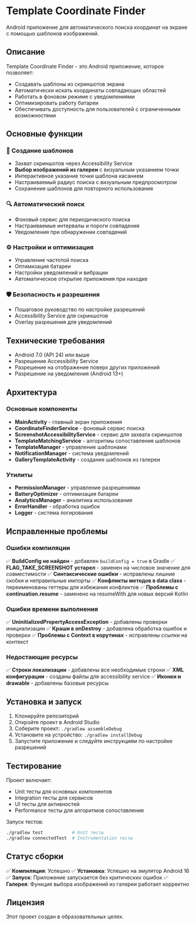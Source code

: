 # Template Coordinate Finder

Android приложение для автоматического поиска координат на экране с помощью шаблонов изображений.

## Описание

Template Coordinate Finder - это Android приложение, которое позволяет:
- Создавать шаблоны из скриншотов экрана
- Автоматически искать координаты совпадающих областей
- Работать в фоновом режиме с уведомлениями
- Оптимизировать работу батареи
- Обеспечивать доступность для пользователей с ограниченными возможностями

## Основные функции

### 🎯 Создание шаблонов
- Захват скриншотов через Accessibility Service
- **Выбор изображений из галереи** с визуальным указанием точки
- Интерактивное указание точки шаблона касанием
- Настраиваемый радиус поиска с визуальным предпросмотром
- Сохранение шаблонов для повторного использования

### 🔍 Автоматический поиск
- Фоновый сервис для периодического поиска
- Настраиваемые интервалы и пороги совпадения
- Уведомления при обнаружении совпадений

### ⚙️ Настройки и оптимизация
- Управление частотой поиска
- Оптимизация батареи
- Настройки уведомлений и вибрации
- Автоматическое открытие приложения при находке

### 🛡️ Безопасность и разрешения
- Пошаговое руководство по настройке разрешений
- Accessibility Service для скриншотов
- Overlay разрешения для уведомлений

## Технические требования

- Android 7.0 (API 24) или выше
- Разрешение Accessibility Service
- Разрешение на отображение поверх других приложений
- Разрешение на уведомления (Android 13+)

## Архитектура

### Основные компоненты

- **MainActivity** - главный экран приложения
- **CoordinateFinderService** - фоновый сервис поиска
- **ScreenshotAccessibilityService** - сервис для захвата скриншотов
- **TemplateMatchingService** - алгоритмы сопоставления шаблонов
- **TemplateManager** - управление шаблонами
- **NotificationManager** - система уведомлений
- **GalleryTemplateActivity** - создание шаблонов из галереи

### Утилиты

- **PermissionManager** - управление разрешениями
- **BatteryOptimizer** - оптимизация батареи
- **AnalyticsManager** - аналитика использования
- **ErrorHandler** - обработка ошибок
- **Logger** - система логирования

## Исправленные проблемы

### Ошибки компиляции
✅ **BuildConfig не найден** - добавлен `buildConfig = true` в Gradle
✅ **FLAG_TAKE_SCREENSHOT устарел** - заменен на числовое значение для совместимости
✅ **Синтаксические ошибки** - исправлены лишние скобки и неправильные импорты
✅ **Конфликты методов в data class** - переименованы геттеры для избежания конфликтов
✅ **Проблемы с continuation.resume** - заменено на resumeWith для новых версий Kotlin

### Ошибки времени выполнения
✅ **UninitializedPropertyAccessException** - добавлены проверки инициализации
✅ **Краши в onDestroy** - добавлена обработка ошибок и проверки
✅ **Проблемы с Context в корутинах** - исправлены ссылки на контекст

### Недостающие ресурсы
✅ **Строки локализации** - добавлены все необходимые строки
✅ **XML конфигурации** - созданы файлы для accessibility service
✅ **Иконки и drawable** - добавлены базовые ресурсы

## Установка и запуск

1. Клонируйте репозиторий
2. Откройте проект в Android Studio
3. Соберите проект: `./gradlew assembleDebug`
4. Установите на устройство: `./gradlew installDebug`
5. Запустите приложение и следуйте инструкциям по настройке разрешений

## Тестирование

Проект включает:
- Unit тесты для основных компонентов
- Integration тесты для сервисов
- UI тесты для активностей
- Performance тесты для алгоритмов сопоставления

Запуск тестов:
```bash
./gradlew test           # Unit тесты
./gradlew connectedTest  # Instrumentation тесты
```

## Статус сборки

✅ **Компиляция**: Успешно
✅ **Установка**: Успешно на эмулятор Android 16
✅ **Запуск**: Приложение запускается без критических ошибок
✅ **Галерея**: Функция выбора изображений из галереи работает корректно

## Лицензия

Этот проект создан в образовательных целях.